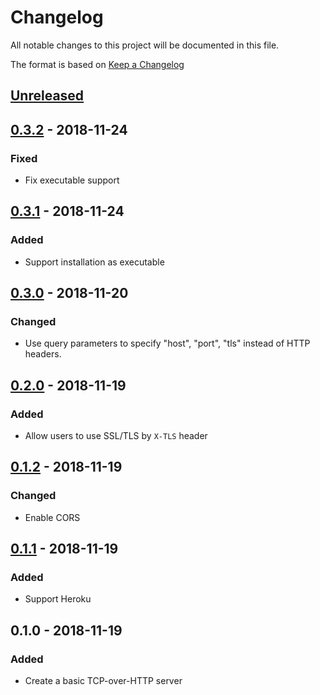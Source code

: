 # Changelog
All notable changes to this project will be documented in this file.

The format is based on [Keep a Changelog](http://keepachangelog.com/en/1.0.0/)

## [Unreleased]

## [0.3.2] - 2018-11-24
### Fixed 
* Fix executable support

## [0.3.1] - 2018-11-24
### Added 
* Support installation as executable 

## [0.3.0] - 2018-11-20
### Changed 
* Use query parameters to specify "host", "port", "tls" instead of HTTP headers.

## [0.2.0] - 2018-11-19
### Added
* Allow users to use SSL/TLS by `X-TLS` header

## [0.1.2] - 2018-11-19
### Changed
* Enable CORS

## [0.1.1] - 2018-11-19
### Added
* Support Heroku

## 0.1.0 - 2018-11-19
### Added
* Create a basic TCP-over-HTTP server

[Unreleased]: https://github.com/nwtgck/tcphttp-server/compare/v0.3.2...HEAD
[0.3.2]: https://github.com/nwtgck/tcphttp-server/compare/v0.3.1...v0.3.2
[0.3.1]: https://github.com/nwtgck/tcphttp-server/compare/v0.3.0...v0.3.1
[0.3.0]: https://github.com/nwtgck/tcphttp-server/compare/v0.2.0...v0.3.0
[0.2.0]: https://github.com/nwtgck/tcphttp-server/compare/v0.1.2...v0.2.0
[0.1.2]: https://github.com/nwtgck/tcphttp-server/compare/v0.1.1...v0.1.2
[0.1.1]: https://github.com/nwtgck/tcphttp-server/compare/v0.1.0...v0.1.1
